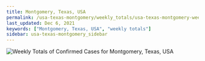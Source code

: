 ```yaml
---
title: Montgomery, Texas, USA
permalink: /usa-texas-montgomery/weekly_totals/usa-texas-montgomery-weekly_totals.html
last_updated: Dec 6, 2021
keywords: ["Montgomery, Texas, USA", "weekly totals"]
sidebar: usa-texas-montgomery_sidebar
---
```


![Weekly Totals of Confirmed Cases for Montgomery, Texas, USA](/covid_tracker/images/graphs/usa-texas-montgomery-weekly_totals_graph.png)
